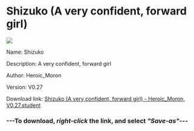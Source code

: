 # Shizuko (A very confident, forward girl)

<img src = "https://raw.githubusercontent.com/Arbiter1223/Koukou-Gurashi-Custom-Students/master/Students/Files/Shizuko%20(A%20very%20confident%2C%20forward%20girl).png">

Name: Shizuko

Description: A very confident, forward girl

Author: Heroic_Moron

Version: V0.27

Download link: <a href="https://raw.githubusercontent.com/Arbiter1223/Koukou-Gurashi-Custom-Students/master/Students/Files/Shizuko%20(A%20very%20confident%2C%20forward%20girl)%20-%20Heroic_Moron%2C%20V0.27.student">Shizuko (A very confident, forward girl) - Heroic_Moron, V0.27.student</a>

### ---**To download, _right-click_ the link, and select _"Save-as"_**---

